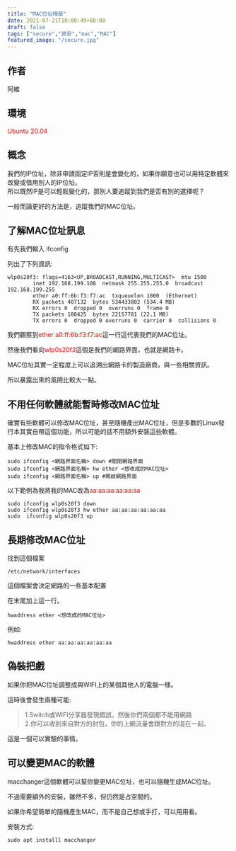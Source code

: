 ```yaml
---
title: "MAC位址掩蔽"
date: 2021-07-21T10:00:49+08:00
draft: false
tags: ["secure","資安","mac","MAC"]
featured_image: "/secure.jpg"
---
```


## 作者

阿維

## 環境

<span style="color:red">Ubuntu 20.04</span>

## 概念

我們的IP位址，除非申請固定IP否則是會變化的，如果你願意也可以用特定軟體來改變或借用別人的IP位址。  
所以既然IP是可以輕鬆變化的，那別人要追蹤到我們是否有別的選擇呢？  

一般而論更好的方法是，追蹤我們的MAC位址。

## 了解MAC位址訊息

有先我們輸入 ifconfig  

列出了下列資訊:  
```
wlp0s20f3: flags=4163<UP,BROADCAST,RUNNING,MULTICAST>  mtu 1500
        inet 192.168.199.108  netmask 255.255.255.0  broadcast 192.168.199.255
        ether a0:ff:6b:f3:f7:ac  txqueuelen 1000  (Ethernet)
        RX packets 407132  bytes 534433802 (534.4 MB)
        RX errors 0  dropped 0  overruns 0  frame 0
        TX packets 180425  bytes 22157781 (22.1 MB)
        TX errors 0  dropped 0 overruns 0  carrier 0  collisions 0
```

我們觀察到<span style="color:red">ether a0:ff:6b:f3:f7:ac</span>這一行這代表我們的MAC位址。  

然後我們看向<span style="color:red">wlp0s20f3</span>這個是我們的網路界面，也就是網路卡。  

MAC位址其實一定程度上可以追溯出網路卡的製造廠商，與一些相關資訊。  

所以暴露出來的風險比較大一點。  

## 不用任何軟體就能暫時修改MAC位址

確實有些軟體可以修改MAC位址，甚至隨機產出MAC位址，但是多數的Linux發行本其實自帶這個功能，所以可能的話不用額外安裝這些軟體。  

基本上修改MAC的指令格式如下:
```
sudo ifconfig <網路界面名稱> down #關閉網路界面
sudo ifconfig <網路界面名稱> hw ether <想改成的MAC位址>
sudo ifconfig <網路界面名稱> up #開啟網路界面
```

以下範例為我將我的MAC改為<span style="color:red">aa:aa:aa:aa:aa:aa</span>
```
sudo ifconfig wlp0s20f3 down
sudo ifconfig wlp0s20f3 hw ether aa:aa:aa:aa:aa:aa
sudo  ifconfig wlp0s20f3 up
```

## 長期修改MAC位址

找到這個檔案
```
/etc/network/interfaces
```
這個檔案會決定網路的一些基本配置  

在末尾加上這一行。  
```
hwaddress ether <想改成的MAC位址>
```
例如:
```
hwaddress ether aa:aa:aa:aa:aa:aa
```
## 偽裝把戲

如果你把MAC位址調整成與WIFI上的某個其他人的電腦一樣。  

這時後會發生兩種可能:

> 1.Switch或WIFI分享器發現錯誤，然後你們兩個都不能用網路  
> 2.你可以收到來自對方的封包，你的上網流量會跟對方的混在一起。  

這是一個可以實驗的事情。  

## 可以變更MAC的軟體

macchanger這個軟體可以幫你變更MAC位址，也可以隨機生成MAC位址。  

不過需要額外的安裝，雖然不多，但仍然是占空間的。  

如果你希望簡單的隨機產生MAC，而不是自己想或手打，可以用用看。  

安裝方式:

```
sudo apt installl macchanger
```
